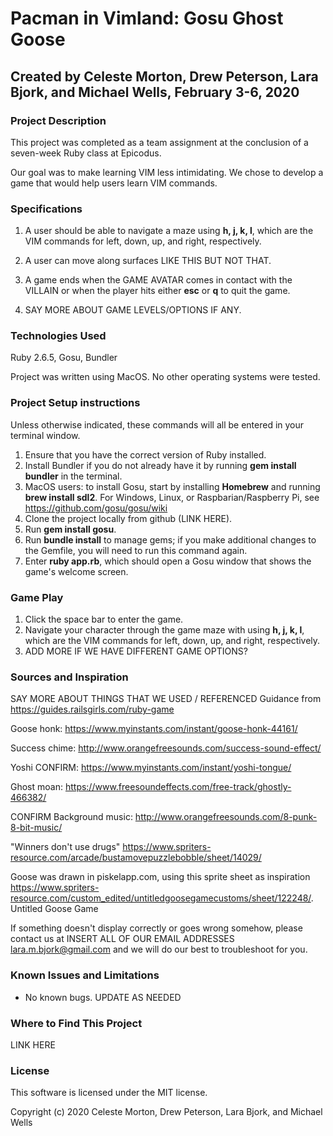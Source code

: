 # Pacman in Vimland: Gosu Ghost Goose
## Created by Celeste Morton, Drew Peterson, Lara Bjork, and Michael Wells, February 3-6, 2020
### Project Description

This project was completed as a team assignment at the conclusion of a seven-week Ruby class at Epicodus.

Our goal was to make learning VIM less intimidating. We chose to develop a game that would help users learn VIM commands.

### Specifications
1. A user should be able to navigate a maze using **h, j, k, l**, which are the VIM commands for left, down, up, and right, respectively.

2. A user can move along surfaces LIKE THIS BUT NOT THAT.

3. A game ends when the GAME AVATAR comes in contact with the VILLAIN or when the player hits either **esc** or **q** to quit the game.

4. SAY MORE ABOUT GAME LEVELS/OPTIONS IF ANY.


### Technologies Used
Ruby 2.6.5, Gosu, Bundler

Project was written using MacOS. No other operating systems were tested.

### Project Setup instructions
Unless otherwise indicated, these commands will all be entered in your terminal window.
1. Ensure that you have the correct version of Ruby installed.
2. Install Bundler if you do not already have it by running **gem install bundler** in the terminal.
3. MacOS users: to install Gosu, start by installing **Homebrew** and running **brew install sdl2**. For Windows, Linux, or Raspbarian/Raspberry Pi, see https://github.com/gosu/gosu/wiki
4. Clone the project locally from github (LINK HERE).
5. Run **gem install gosu**.
6. Run **bundle install** to manage gems; if you make additional changes to the Gemfile, you will need to run this command again.
7. Enter **ruby app.rb**, which should open a Gosu window that shows the game's welcome screen.

### Game Play
1. Click the space bar to enter the game.
2. Navigate your character through the game maze with using **h, j, k, l**, which are the VIM commands for left, down, up, and right, respectively.
3. ADD MORE IF WE HAVE DIFFERENT GAME OPTIONS?

### Sources and Inspiration
SAY MORE ABOUT THINGS THAT WE USED / REFERENCED
Guidance from https://guides.railsgirls.com/ruby-game

Goose honk: https://www.myinstants.com/instant/goose-honk-44161/

Success chime: http://www.orangefreesounds.com/success-sound-effect/

Yoshi CONFIRM: https://www.myinstants.com/instant/yoshi-tongue/

Ghost moan: https://www.freesoundeffects.com/free-track/ghostly-466382/

CONFIRM Background music: http://www.orangefreesounds.com/8-punk-8-bit-music/

"Winners don't use drugs" https://www.spriters-resource.com/arcade/bustamovepuzzlebobble/sheet/14029/

Goose was drawn in piskelapp.com, using this sprite sheet as inspiration https://www.spriters-resource.com/custom_edited/untitledgoosegamecustoms/sheet/122248/. Untitled Goose Game

If something doesn't display correctly or goes wrong somehow, please contact us at INSERT ALL OF OUR EMAIL ADDRESSES <lara.m.bjork@gmail.com> and we will do our best to troubleshoot for you.



### Known Issues and Limitations
* No known bugs. UPDATE AS NEEDED

### Where to Find This Project
LINK HERE

### License
This software is licensed under the MIT license.

Copyright (c) 2020 Celeste Morton, Drew Peterson, Lara Bjork, and Michael Wells
